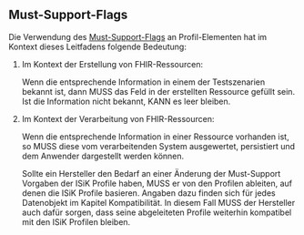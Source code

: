 ## Must-Support-Flags

Die Verwendung des [Must-Support-Flags](https://hl7.org/fhir/profiling.html#mustsupport) an Profil-Elementen hat im Kontext dieses Leitfadens folgende Bedeutung:

1. Im Kontext der Erstellung von FHIR-Ressourcen:

    Wenn die entsprechende Information in einem der Testszenarien bekannt ist, dann MUSS das Feld in der erstellten Ressource gefüllt sein. Ist die Information nicht bekannt, KANN es leer bleiben.

2. Im Kontext der Verarbeitung von FHIR-Ressourcen:

    Wenn die entsprechende Information in einer Ressource vorhanden ist, so MUSS diese vom verarbeitenden System ausgewertet, persistiert und dem Anwender dargestellt werden können.

    Sollte ein Hersteller den Bedarf an einer Änderung der Must-Support Vorgaben der ISiK Profile haben, MUSS er von den Profilen ableiten, auf denen die ISiK Profile basieren. Angaben dazu finden sich für jedes Datenobjekt im Kapitel Kompatibilität. In diesem Fall MUSS der Hersteller auch dafür sorgen, dass seine abgeleiteten Profile weiterhin kompatibel mit den ISiK Profilen bleiben.
